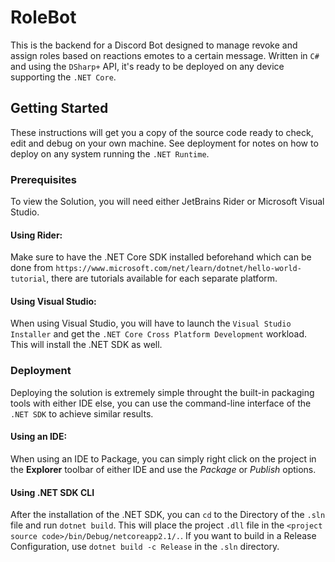 # RoleBot
This is the backend for a Discord Bot designed to manage revoke and assign roles based on reactions emotes to a certain message. Written in `C#` and using the `DSharp+` API, it's ready to be deployed on any device supporting the `.NET Core`.

## Getting Started
These instructions will get you a copy of the source code ready to check, edit and debug on your own machine. See deployment for notes on how to deploy on any system running the `.NET Runtime`.

### Prerequisites
To view the Solution, you will need either JetBrains Rider or Microsoft Visual Studio.

#### Using Rider:
Make sure to have the .NET Core SDK installed beforehand which can be done from `https://www.microsoft.com/net/learn/dotnet/hello-world-tutorial`, there are tutorials available for each separate platform.

#### Using Visual Studio:
When using Visual Studio, you will have to launch the `Visual Studio Installer` and get the `.NET Core Cross Platform Development` workload.
This will install the .NET SDK as well.

### Deployment
Deploying the solution is extremely simple throught the built-in packaging tools with either IDE else, you can use the command-line interface of the `.NET SDK` to achieve similar results.

#### Using an IDE:
When using an IDE to Package, you can simply right click on the project in the **Explorer** toolbar of either IDE and use the *Package* or *Publish* options.

#### Using .NET SDK CLI
After the installation of the .NET SDK, you can `cd` to the Directory of the `.sln` file and run `dotnet build`. This will place the project `.dll` file in the `<project source code>/bin/Debug/netcoreapp2.1/.`. If you want to build in a Release Configuration, use `dotnet build -c Release` in the `.sln` directory.